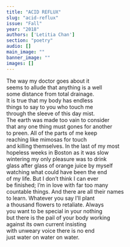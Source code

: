 ```yaml
---
title: "ACID REFLUX"
slug: "acid-reflux"
issue: "Fall"
year: "2018"
authors: ['Letitia Chan']
section: "poetry"
audio: []
main_image: ""
banner_image: ""
images: []
---
```

The way my doctor goes about it  
seems to allude that anything is a well  
some distance from total drainage.  
It is true that my body has endless  
things to say to you who touch me  
through the sleeve of this day mist.  
The earth was made too vain to consider  
that any one thing must gones for another  
to preen. All of the parts of me keep  
reaching like mimosas for touch  
and killing themselves. In the last of my most  
hopeless weeks in Boston as it was slow  
wintering my only pleasure was to drink  
glass after glass of orange juice by myself  
watching what could have been the end  
of my life. But I don’t think I can ever  
be finished; I’m in love with far too many  
countable things. And there are all their names  
to learn. Whatever you say I’ll plant  
a thousand flowers to retaliate. Always  
you want to be special in your nothing  
but there is the pail of your body working  
against its own current insisting  
with unweary voice there is no end  
just water on water on water.

